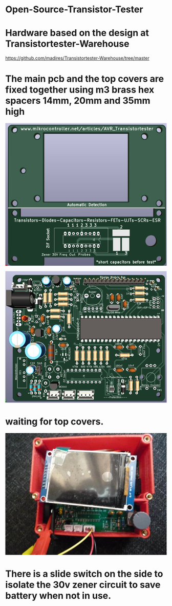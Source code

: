 # Open-Source-Transistor-Tester
# Hardware based on the design at  Transistortester-Warehouse
https://github.com/madires/Transistortester-Warehouse/tree/master
# The main pcb and the top covers are fixed together using m3 brass hex spacers 14mm, 20mm and 35mm high

<p align="center">
    <img src="img/tester_tops_PCB.png" alt="Icon" />

<p align="center">
    <img src="img/main-PCB.png" alt="Icon" />

 # waiting for top covers.   
<p align="center">
    <img src="img/case1.jpg" alt="Icon" />

# There is a slide switch on the side to isolate the 30v zener circuit to save battery when not in use.

